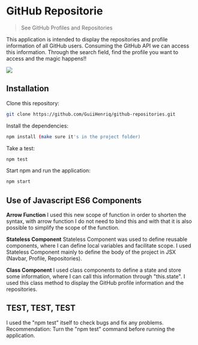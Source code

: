 # GitHub Repositorie
> See GitHub Profiles and Repositories

This application is intended to display the repositories and profile information of all GitHub users. Consuming the GitHub API we can access this information.
Through the search field, find the profile you want to access and the magic happens!!

![](public/favicon.ico)


## Installation

Clone this repository:

```sh
git clone https://github.com/GuiiHenriq/github-repositories.git
```

Install the dependencies:

```sh
npm install (make sure it's in the project folder)
```

Take a test:

```sh
npm test
```

Start npm and run the application:

```sh
npm start
```


## Use of Javascript ES6 Components

**Arrow Function**
I used this new scope of function in order to shorten the syntax, with arrow function I do not need to bind this and with that it is also possible to simplify the scope of the function.

**Stateless Component**
Stateless Component was used to define reusable components, where I can define local variables and facilitate scope. I used Stateless Component mainly to define the body of the project in JSX (Navbar, Profile, Repositories).

**Class Component**
I used class components to define a state and store some information, where I can call this information through "this.state". I used this class method to display the GitHub profile information and the repositories.


## TEST, TEST, TEST

I used the "npm test" itself to check bugs and fix any problems.
Recommendation: Turn the "npm test" command before running the application.